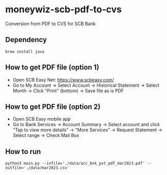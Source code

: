 # moneywiz-scb-pdf-to-cvs
Conversion from PDF to CVS for SCB Bank

## Dependency
`brew install java`

## How to get PDF file (option 1)
- Open SCB Easy Net: https://www.scbeasy.com/
- Go to My Account -> Select Account -> Historical Statement -> Select Month -> Click "Print" (bottom) -> Save file as is PDF 

## How to get PDF file (option 2)
- Open SCB Easy mobile app
- Go to Bank Services -> Account Summary -> Select account and click "Tap to view more details" -> "More Services" -> Request Statement -> Select range -> Check Mail Box 

## How to run
`python3 main.py --infile='./data/acc_bnk_pst_pdf_mar2023.pdf' --outfile='./data/mar2023.csv'`
